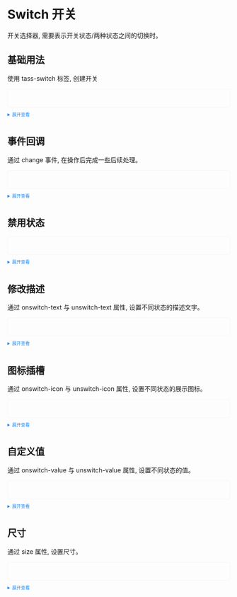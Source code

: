 <!--
 * @Author: 申恒杰
 * @Date: 2023-02-12 19:17:38
 * @Description: 铁沸物
 * @FilePath: \tass-ui\docs\components\switch\index.md
-->
<script setup>
  import Detail from './detail.vue'
  import Change from './change.vue'
  import Disabled from './disabled.vue'
  import Changedetail from './changedetail.vue'
  import Switchicon from './switch-icon.vue'
  import Definevalue from './definevalue.vue'
  import Size from './size.vue'
</script>
<style>
  .example{
      border: 1px solid #f5f5f5;
      border-radius: 5px;
      padding:20px
  }
  .tass-button {
      margin:10px 5px;
  }
  details > summary:first-of-type {
      font-size: 10px;
      padding: 8px 0;
      cursor: pointer;
      color: #1989fa;
  }
</style>
# Switch 开关
开关选择器, 需要表示开关状态/两种状态之间的切换时。
## 基础用法
使用 tass-switch 标签, 创建开关

<div class="example">
    <Detail></Detail>
</div>

<details>
<summary>展开查看</summary>

```vue
<template>
  <div style="width:40px">
    <tass-switch v-model="active1"></tass-switch>
  </div>
</template>

<script lang="ts" setup>
  import { ref } from 'vue'
  const active1 = ref(false);
</script>
```
</details>

## 事件回调
通过 change 事件, 在操作后完成一些后续处理。
<div class="example">
    <Change></Change>
</div>

<details>
<summary>展开查看</summary>

```vue
<template>
  <div style="width:40px">
    <tass-switch v-model="active2" @change="change"></tass-switch>
  </div>
</template>

<script lang="ts" setup>
  import { ref } from 'vue'

  const active2 = ref(true);
  const change = ( val )=> {
      alert("当前值:" + val)
  }
</script>
```
</details>

## 禁用状态
<div class="example">
    <Disabled></Disabled>
</div>

<details>
<summary>展开查看</summary>

```vue
<template>
  <div style="width:40px">
    <tass-switch v-model="active3" :disabled="disabled"></tass-switch>
  </div>
</template>

<script lang="ts" setup>
  import { ref } from 'vue'

  const active3 = ref(false);
  const disabled = ref(true);
</script>

```

</details>

## 修改描述
通过 onswitch-text 与 unswitch-text 属性, 设置不同状态的描述文字。
<div class="example">
    <Changedetail></Changedetail>
</div>

<details>
<summary>展开查看</summary>

```vue
<template>
  <div style="width:60px">
    <tass-switch v-model="active4" onswitch-text="白天"  unswitch-text="夜间"></tass-switch>
  </div>
</template>

<script lang="ts" setup>
  import { ref } from 'vue'
  const active4 = ref(true);
</script>
```
</details>

## 图标插槽
通过 onswitch-icon 与 unswitch-icon 属性, 设置不同状态的展示图标。
<div class="example">
    <Switchicon></Switchicon>
</div>

<details>
<summary>展开查看</summary>

```vue
<template>
  <div style="width:40px">
    <tass-switch v-model="active5">
      <template #onswitch-icon>😄</template>
      <template #unswitch-icon>🤔</template>
    </tass-switch>
  </div>
</template>

<script lang="ts" setup>
  import { ref } from 'vue'

  const active5 = ref(true);
</script>
```
</details>

## 自定义值
通过 onswitch-value 与 unswitch-value 属性, 设置不同状态的值。
<div class="example">
    <Definevalue></Definevalue>
</div>

<details>
<summary>展开查看</summary>

```vue
<template>
  <div style="width:40px">
    <tass-switch v-model="active6" onswitch-value="dark" unswitch-value="light"></tass-switch>
  </div>
</template>

<script lang="ts" setup>
  import { ref } from 'vue'

  const active6 = ref('dark');
</script>
```
</details>

## 尺寸
通过 size 属性, 设置尺寸。
<div class="example">
    <Size></Size>
</div>

<details>
<summary>展开查看</summary>

```vue
<template>
  <div style='display:flex;align-items: flex-end;'>
    <tass-switch v-model="active7" size='lg'></tass-switch>
    <tass-switch v-model="active7" size='md' style='margin-left:10px'></tass-switch>
    <tass-switch v-model="active7" size='sm' style='margin-left:10px'></tass-switch>
    <tass-switch v-model="active7" size='xs' style='margin-left:10px'></tass-switch>
  </div>
</template>

<script lang="ts" setup>
  import { ref } from 'vue'

  const active7 = ref(true);
</script>
```
</details>
